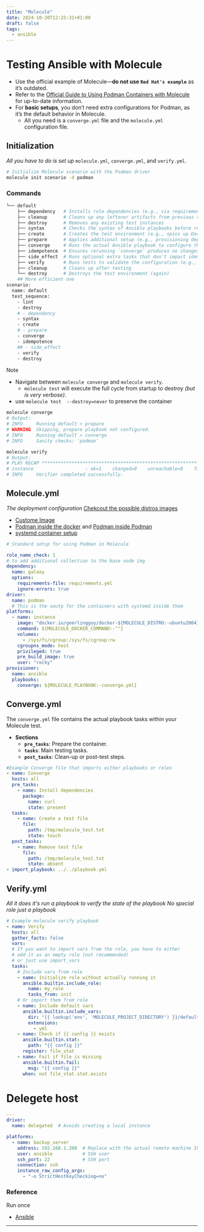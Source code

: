 ```yaml
---
title: "Molecule"
date: 2024-10-30T12:25:31+01:00
draft: false
tags:
  - ansible
---
```


# **Testing Ansible with Molecule**

* Use the official example of Molecule—**do not use `Red Hat's example`** as it’s outdated.
* Refer to the [Official Guide to Using Podman Containers with Molecule](https://ansible.readthedocs.io/projects/molecule/examples/podman/) for up-to-date information.
* For **basic setups**, you don’t need extra configurations for Podman, as it’s the default behavior in Molecule.
  * All you need is a `converge.yml` file and the `molecule.yml` configuration file.

## **Initialization**

_All you have to do is set up_ `molecule.yml`, `converge.yml`, and `verify.yml`.


```bash
# Initialize Molecule scenario with the Podman driver
molecule init scenario -d podman
```

### **Commands**
```bash
└── default
    ├── dependency   # Installs role dependencies (e.g., via requirements.yml)
    ├── cleanup      # Cleans up any leftover artifacts from previous runs
    ├── destroy      # Removes any existing test instances
    ├── syntax       # Checks the syntax of Ansible playbooks before running them
    ├── create       # Creates the test environment (e.g., spins up Docker containers/VMs)
    ├── prepare      # Applies additional setup (e.g., provisioning dependencies)
    ├── converge     # Runs the actual Ansible playbook to configure the system
    ├── idempotence  # Ensures rerunning `converge` produces no changes (idempotency check)
    ├── side_effect  # Runs optional extra tasks that don't impact idempotence (e.g., notifications)
    ├── verify       # Runs tests to validate the configuration (e.g., using Testinfra)
    ├── cleanup      # Cleans up after testing
    └── destroy      # Destroys the test environment (again)
    ## More efficient one 
scenario:
  name: default
  test_sequence:
    - lint
    - destroy
    # - dependency
    - syntax
    - create
    # - prepare
    - converge
    - idempotence
    ## - side_effect
    - verify
    - destroy
```


Note

* Navigate between `molecule converge` and `molecule verify`.
  * `molecule test` will execute the full cycle from startup to destroy _(but is very verbose)_.
* use `molecule test  --destroy=never` to preserve the container

```bash
molecule converge
# Output:
# INFO     Running default > prepare
# WARNING  Skipping, prepare playbook not configured.
# INFO     Running default > converge
# INFO     Sanity checks: 'podman'

molecule verify
# Output:
# PLAY RECAP *********************************************************************
# instance                   : ok=1    changed=0    unreachable=0    failed=0    skipped=1    rescued=0    ignored=0
# INFO     Verifier completed successfully.
```

## **Molecule.yml**

_The deployment configuration_ [Chekcout the possible distros images](https://hub.docker.com/search?q=%2Fgeerlingguy%2F&badges=none&sort=updated_at&order=desc)

* [Custome Image](https://ansible.readthedocs.io/projects/molecule/guides/custom-image/)
* [Podman inside the docker](https://ansible.readthedocs.io/projects/molecule/guides/podman-inside-docker/) and [Podman inside Podman](https://www.redhat.com/en/blog/podman-inside-container)
* [systemd container setup](https://ansible.readthedocs.io/projects/molecule/guides/systemd-container/)

```yaml
# Standard setup for using Podman in Molecule

role_name_check: 1
# to add additional collection to the base node img
dependency:
  name: galaxy
  options:
    requirements-file: requirements.yml
    ignore-errors: true
driver:
  name: podman
  # This is the seutp for the containers with systemd inside them
platforms:
  - name: instance
    image: "docker.io/geerlingguy/docker-${MOLECULE_DISTRO:-ubuntu2004}-ansible:${MOLECULE_TAG:-latest}"
    command: ${MOLECULE_DOCKER_COMMAND:-""}
    volumes:
      - /sys/fs/cgroup:/sys/fs/cgroup:rw
    cgroupns_mode: host
    privileged: true
    pre_build_image: true
    user: "rocky"
provisioner:
  name: ansible
  playbooks:
    converge: ${MOLECULE_PLAYBOOK:-converge.yml}
```

## **Converge.yml**

The `converge.yml` file contains the actual playbook tasks within your Molecule test.

* **Sections**
  * **`pre_tasks`**: Prepare the container.
  * **`tasks`**: Main testing tasks.
  * **`post_tasks`**: Clean-up or post-test steps.

```yaml
#Example Converge file that imports either playbooks or roles
- name: Converge
  hosts: all
  pre_tasks:
    - name: Install dependencies
      package:
        name: curl
        state: present
  tasks:
    - name: Create a test file
      file:
        path: /tmp/molecule_test.txt
        state: touch
  post_tasks:
    - name: Remove test file
      file:
        path: /tmp/molecule_test.txt
        state: absent
- import_playbook: ../../playbook.yml
```

## **Verify.yml**

_All it does it's run a playbook to verify the state of the playbook_
_No special role just a playbook_
```yaml
# Example molecule verify playbook
- name: Verify
  hosts: all
  gather_facts: false
  vars:
  # If you want to import vars from the role, you have to either
  # add it as an empty role (not recommended)
  # or just use import_vars
  tasks:
    # Include vars from role
    - name: Initialize role without actually running it
      ansible.builtin.include_role:
        name: my_role
        tasks_from: init
    # Or import them from role
    - name: Include default vars
      ansible.builtin.include_vars:
        dir: "{{ lookup('env', 'MOLECULE_PROJECT_DIRECTORY') }}/defaults/"
        extensions:
          - yml
    - name: Check if {{ config }} exists
      ansible.builtin.stat:
        path: "{{ config }}"
      register: file_stat
    - name: Fail if file is missing
      ansible.builtin.fail:
        msg: "{{ config }}"
      when: not file_stat.stat.exists

```
# Delegete host 
```yaml
---
driver:
  name: delegated  # Avoids creating a local instance

platforms:
  - name: backup_server
    address: 192.168.1.200  # Replace with the actual remote machine IP/hostname
    user: ansible           # SSH user
    ssh_port: 22            # SSH port
    connection: ssh
    instance_raw_config_args:
      - "-o StrictHostKeyChecking=no"

```
### Reference
Run once

- [Ansible](/ansible/Ansible)

---
